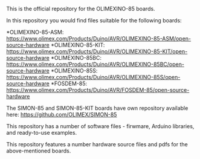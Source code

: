 This is the official repository for the OLIMEXINO-85 boards.

In this repository you would find files suitable for the following boards:  

*OLIMEXINO-85-ASM: https://www.olimex.com/Products/Duino/AVR/OLIMEXINO-85-ASM/open-source-hardware
*OLIMEXINO-85-KIT: https://www.olimex.com/Products/Duino/AVR/OLIMEXINO-85-KIT/open-source-hardware
*OLIMEXINO-85BC: https://www.olimex.com/Products/Duino/AVR/OLIMEXINO-85BC/open-source-hardware
*OLIMEXINO-85S: https://www.olimex.com/Products/Duino/AVR/OLIMEXINO-85S/open-source-hardware
*FOSDEM-85: https://www.olimex.com/Products/Duino/AVR/FOSDEM-85/open-source-hardware

The SIMON-85 and SIMON-85-KIT boards have own repository available here: https://github.com/OLIMEX/SIMON-85

This repository has a number of software files - firwmare, Arduino libraries, and ready-to-use examples.

This repository features a number hardware source files and pdfs for the above-mentioned boards.
